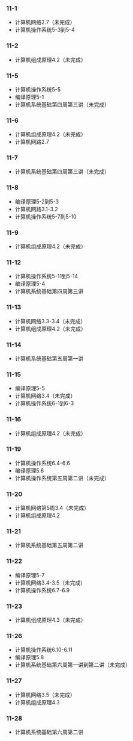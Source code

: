 ### 11-1
* 计算机网络2.7（未完成）
* 计算机操作系统5-3到5-4
### 11-2
* 计算机组成原理4.2（未完成）
### 11-5
* 计算机操作系统5-5
* 编译原理5-1
* 计算机系统基础第四周第三讲（未完成）
### 11-6
* 计算机组成原理4.2（未完成）
* 计算机网路2.7
### 11-7
* 计算机系统基础第四周第三讲（未完成）
### 11-8
* 编译原理5-2到5-3
* 计算机网路3.1-3.2
* 计算机操作系统5-7到5-10
### 11-9
* 计算机组成原理4.2（未完成）
### 11-12
* 计算机操作系统5-11到5-14
* 编译原理5-4
* 计算机系统基础第四周第三讲
### 11-13
* 计算机网络3.3-3.4（未完成）
* 计算机组成原理4.2（未完成）
### 11-14
* 计算机系统基础第五周第一讲
### 11-15
* 编译原理5-5
* 计算机网络3.4（未完成）
* 计算机操作系统6-1到6-3
### 11-16
* 计算机组成原理4.2（未完成）
### 11-19
* 计算机操作系统6.4-6.6
* 编译原理5.6
* 计算机操作系统第五周第二讲（未完成）
### 11-20
* 计算机网络第5周3.4（未完成）
* 计算机组成原理4.2
### 11-21
* 计算机系统基础第五周第二讲
### 11-22
* 编译原理5-7
* 计算机网络3.4-3.5（未完成）
* 计算机操作系统6.7-6.9
### 11-23
* 计算机组成原理4.3（未完成）
### 11-26
* 计算机操作系统6.10-6.11
* 编译原理5.8
* 计算机系统基础第六周第一讲到第二讲（未完成）
### 11-27
* 计算机网络3.5（未完成）
* 计算机组成原理4.3
### 11-28
* 计算机系统基础第六周第二讲